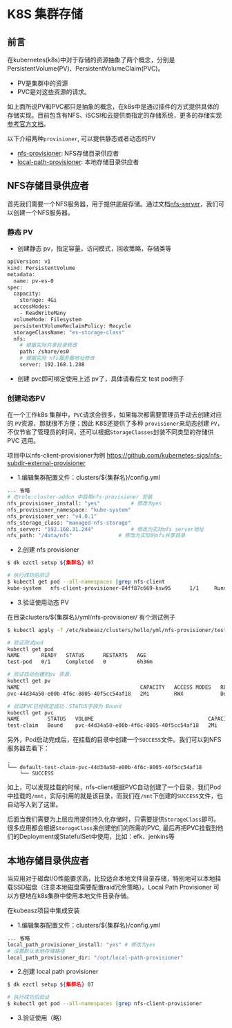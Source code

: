 # K8S 集群存储 

## 前言
在kubernetes(k8s)中对于存储的资源抽象了两个概念，分别是PersistentVolume(PV)、PersistentVolumeClaim(PVC)。
- PV是集群中的资源
- PVC是对这些资源的请求。

如上面所说PV和PVC都只是抽象的概念，在k8s中是通过插件的方式提供具体的存储实现。目前包含有NFS、iSCSI和云提供商指定的存储系统，更多的存储实现[参考官方文档](https://kubernetes.io/docs/concepts/storage/persistent-volumes/#access-modes)。

以下介绍两种`provisioner`, 可以提供静态或者动态的PV

- [nfs-provisioner](https://github.com/kubernetes-sigs/nfs-subdir-external-provisioner): NFS存储目录供应者
- [local-path-provisioner](https://github.com/rancher/local-path-provisioner): 本地存储目录供应者

## NFS存储目录供应者

首先我们需要一个NFS服务器，用于提供底层存储。通过文档[nfs-server](../guide/nfs-server.md)，我们可以创建一个NFS服务器。

### 静态 PV
- 创建静态 pv，指定容量，访问模式，回收策略，存储类等

``` bash
apiVersion: v1
kind: PersistentVolume
metadata:
  name: pv-es-0
spec:
  capacity:
    storage: 4Gi
  accessModes:
    - ReadWriteMany
  volumeMode: Filesystem
  persistentVolumeReclaimPolicy: Recycle
  storageClassName: "es-storage-class"
  nfs:
    # 根据实际共享目录修改
    path: /share/es0
    # 根据实际 nfs服务器地址修改
    server: 192.168.1.208
```
- 创建 pvc即可绑定使用上述 pv了，具体请看后文 test pod例子

### 创建动态PV

在一个工作k8s 集群中，`PVC`请求会很多，如果每次都需要管理员手动去创建对应的 `PV`资源，那就很不方便；因此 K8S还提供了多种 `provisioner`来动态创建 `PV`，不仅节省了管理员的时间，还可以根据`StorageClasses`封装不同类型的存储供 PVC 选用。

项目中以nfs-client-provisioner为例 https://github.com/kubernetes-sigs/nfs-subdir-external-provisioner

- 1.编辑集群配置文件：clusters/${集群名}/config.yml

``` bash
... 省略
# 在role:cluster-addon 中启用nfs-provisioner 安装
nfs_provisioner_install: "yes"			# 修改为yes
nfs_provisioner_namespace: "kube-system"
nfs_provisioner_ver: "v4.0.1"
nfs_storage_class: "managed-nfs-storage"	
nfs_server: "192.168.31.244"			# 修改为实际nfs server地址
nfs_path: "/data/nfs"				# 修改为实际的nfs共享目录

```

- 2.创建 nfs provisioner

``` bash
$ dk ezctl setup ${集群名} 07 

# 执行成功后验证
$ kubectl get pod --all-namespaces |grep nfs-client
kube-system   nfs-client-provisioner-84ff87c669-ksw95      1/1     Running     0          21m
```

- 3.验证使用动态 PV

在目录clusters/${集群名}/yml/nfs-provisioner/ 有个测试例子

``` bash
$ kubectl apply -f /etc/kubeasz/clusters/hello/yml/nfs-provisioner/test-pod.yaml

# 验证测试pod
kubectl get pod
NAME       READY   STATUS      RESTARTS   AGE
test-pod   0/1     Completed   0          6h36m

# 验证自动创建的pv 资源，
kubectl get pv
NAME                                       CAPACITY   ACCESS MODES   RECLAIM POLICY   STATUS   CLAIM                STORAGECLASS          REASON   AGE
pvc-44d34a50-e00b-4f6c-8005-40f5cc54af18   2Mi        RWX            Delete           Bound    default/test-claim   managed-nfs-storage            6h36m

# 验证PVC已经绑定成功：STATUS字段为 Bound
kubectl get pvc
NAME         STATUS   VOLUME                                     CAPACITY   ACCESS MODES   STORAGECLASS          AGE
test-claim   Bound    pvc-44d34a50-e00b-4f6c-8005-40f5cc54af18   2Mi        RWX            managed-nfs-storage   6h37m
```

另外，Pod启动完成后，在挂载的目录中创建一个`SUCCESS`文件。我们可以到NFS服务器去看下：

```
.
└── default-test-claim-pvc-44d34a50-e00b-4f6c-8005-40f5cc54af18
    └── SUCCESS
```
如上，可以发现挂载的时候，nfs-client根据PVC自动创建了一个目录，我们Pod中挂载的`/mnt`，实际引用的就是该目录，而我们在`/mnt`下创建的`SUCCESS`文件，也自动写入到了这里。

后面当我们需要为上层应用提供持久化存储时，只需要提供`StorageClass`即可。很多应用都会根据`StorageClass`来创建他们的所需的PVC, 最后再把PVC挂载到他们的Deployment或StatefulSet中使用，比如：efk、jenkins等

## 本地存储目录供应者

当应用对于磁盘I/O性能要求高，比较适合本地文件目录存储，特别地可以本地挂载SSD磁盘（注意本地磁盘需要配置raid冗余策略）。Local Path Provisioner 可以方便地在k8s集群中使用本地文件目录存储。

在kubeasz项目中集成安装

- 1.编辑集群配置文件：clusters/${集群名}/config.yml

``` bash
... 省略
local_path_provisioner_install: "yes" # 修改为yes
# 设置默认本地存储路径
local_path_provisioner_dir: "/opt/local-path-provisioner"
```

- 2.创建 local path provisioner

``` bash
$ dk ezctl setup ${集群名} 07

# 执行成功后验证
$ kubectl get pod --all-namespaces |grep nfs-client-provisioner
```

- 3.验证使用（略）
